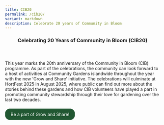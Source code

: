 ```yaml
---
title: CIB20
permalink: /cib20/
variant: markdown
description: Celebrate 20 years of Community in Bloom
---
```

<style>
	.wrapper {
		display: grid;
		grid-template-columns: repeat(auto-fit, minmax(250px, 1fr));
		grid-template-rows: auto-fit;
		column-gap: 10px;
		row-gap: 10px;
	}

	.box {
		border: solid 1px #215732 ;
		border-radius: 5px;
		padding: 5px 10px 15px 10px;
	}
		
		  .button-primary {
    background-color: #215732;
    border: 2px solid #215732;
    padding: 0.5rem 1rem;
  	border-radius: 1rem;
    color: white !important;
	  text-decoration: none !important;
  }
</style>

<header>
<h3>Celebrating 20 Years of Community in Bloom (CIB20)</h3>
</header>

<section>
	<p>This year marks the 20th anniversary of the Community in Bloom (CIB) programme. As part of the celebrations, the community can look forward to a host of activities at Community Gardens islandwide throughout the year with the new 'Grow and Share' initiative. The celebrations will culminate at HortFest 2025 in August 2025, where public can find out more about the stories behind these gardens and how CIB volunteers have played a part in promoting community stewardship through their love for gardening over the last two decades. </p>
<br>	
<a class="button-primary" href="/grow-and-share-initiaitive/">Be a part of Grow and Share!</a></section>